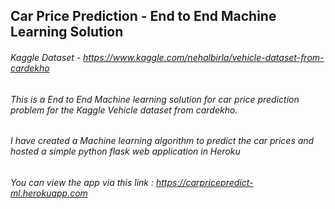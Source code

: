 ## Car Price Prediction - End to End Machine Learning Solution

###### Kaggle Dataset - https://www.kaggle.com/nehalbirla/vehicle-dataset-from-cardekho

###### This is a End to End Machine learning solution for car price prediction problem for the Kaggle Vehicle dataset from cardekho.

###### I have created a Machine learning algorithm to predict the car prices and hosted a simple python flask web application in Heroku

###### You can view the app via this link  : https://carpricepredict-ml.herokuapp.com
